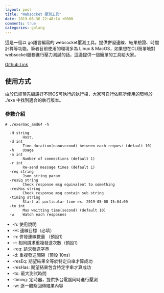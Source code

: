 ```yaml
---
layout: post
title: "Websocket 壓測工具"
date: 2019-06-30 22:48:14 +0800
comments: true
categories: golang
---
```


這是一個以 go語言編寫的 websocket壓測工具，提供併發連線、結果驗證、時間計算等功能。筆者目前使用的環境多為 Linux & MacOS，如果想在CLI簡單地對 websocket服務進行壓力測試的話，這邊提供一個簡單的工具給大家。

[Github Link](https://github.com/WeiWeiWesley/WsTestTool)

<!--more-->

## 使用方式

由於已經預先編譯好不同OS可執行的執行檔，大家可自行依照所使用的環境於 ./exe 中找到適合的執行版本。

### 參數介紹
```
# ./exe/mac_amd64 -h

  -H string
    	Host.
  -d int
    	Time duration(nanosecond) between each request (default 10)
  -h	Usage
  -n int
    	Number of connections (default 1)
  -r int
    	Re-send message times (default 1)
  -req string
    	Json string param
  -resEq string
    	Check response msg equivalent to something
  -resHas string
    	Check response msg contain sub string
  -timing string
    	Start at particular time ex. 2019-05-08 15:04:00
  -to int
    	Max waitting time(second) (default 10)
  -w	Watch each resposnes
```

- \-h:   使用說明
- \-H:   連線目標（必填）
- \-n:   併發連線數量 （預設1）
- \-r:   相同請求重複發送次數（預設1）
- \-req: 請求發送字串
- \-d:   重複發送間隔（預設 10ns）
- \-resEq: 期望結果全等於特定自串才算成功
- \-resHas: 期望結果包含特定字串才算成功
- \-to: 最大測試時間
- \-timing: 定時器，提供多台電腦同時進行壓測
- \-w: 逐一觀察回傳結果內容

